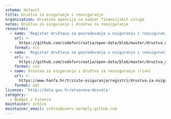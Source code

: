 ```yaml
---
schema: default
title: Društva za osiguranje i reosiguranje
organization: Hrvatska agencija za nadzor financijskih usluga
notes: Društva za osiguranje i društva za reosiguranje
resources:
  - name: 'Registar društava za posredovanje u osiguranju i reosiguranju (raw, 2015.)'
    url: >-
      https://github.com/codeforcroatia/open-data/blob/master/drustva_osiguranje_reosiguranje/Drustva%20za%20posredovanje%20u%20osiguranju%20i%20reosiguranju.xlsx
    format: xls
  - name: 'Registar društava za posredovanje u osiguranju i reosiguranju (raw, 2015.)'
    url: >-
      https://github.com/codeforcroatia/open-data/blob/master/drustva_osiguranje_reosiguranje/Drustva%20za%20posredovanje%20u%20osiguranju%20i%20reosiguranju.csv
    format: csv
  - name: Društva za osiguranje i društva za reosiguranje (live)
    url: >-
      https://www.hanfa.hr/trziste-osiguranja/registri/drustva-za-osiguranje-i-drustva-za-reosiguranje/getxml
    format: xml
license: 'http://data.gov.hr/otvorena-dozvola'
category:
  - Budget / Finance
maintainer: schlos
maintainer_email: schlos@users.noreply.github.com
---
```

